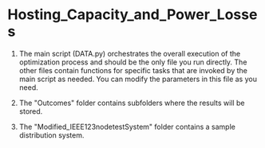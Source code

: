 # Hosting_Capacity_and_Power_Losses
1.	The main script (DATA.py) orchestrates the overall execution of the optimization process and should be the only file you run directly. The other files contain functions for specific tasks that are invoked by the main script as needed. You can modify the parameters in this file as you need.

2.	The "Outcomes" folder contains subfolders where the results will be stored.

3.	The "Modified_IEEE123nodetestSystem" folder contains a sample distribution system.
